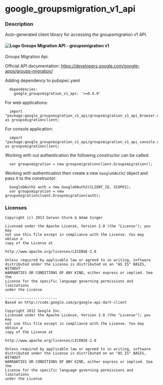 # google_groupsmigration_v1_api

### Description

Auto-generated client library for accessing the groupsmigration v1 API.

#### ![Logo](http://www.google.com/images/icons/product/discussions-16.gif) Groups Migration API - groupsmigration v1

Groups Migration Api.

Official API documentation: https://developers.google.com/google-apps/groups-migration/

Adding dependency to pubspec.yaml

```
  dependencies:
    google_groupsmigration_v1_api: '>=0.4.9'
```

For web applications:

```
  import "package:google_groupsmigration_v1_api/groupsmigration_v1_api_browser.dart" as groupsmigrationclient;
```

For console application:

```
  import "package:google_groupsmigration_v1_api/groupsmigration_v1_api_console.dart" as groupsmigrationclient;
```

Working with out authentication the following constructor can be called:

```
  var groupsmigration = new groupsmigrationclient.Groupsmigration();
```

Working with authentication then create a new `GoogleOAuth2` object and pass it to the constructor:


```
  GoogleOAuth2 auth = new GoogleOAuth2(CLIENT_ID, SCOPES);
  var groupsmigration = new groupsmigrationclient.Groupsmigration(auth);
```

### Licenses

```
Copyright (c) 2013 Gerwin Sturm & Adam Singer

Licensed under the Apache License, Version 2.0 (the "License"); you may 
not use this file except in compliance with the License. You may obtain a 
copy of the License at

http://www.apache.org/licenses/LICENSE-2.0

Unless required by applicable law or agreed to in writing, software
distributed under the License is distributed on an "AS IS" BASIS, WITHOUT
WARRANTIES OR CONDITIONS OF ANY KIND, either express or implied. See the
License for the specific language governing permissions and limitations 
under the License

------------------------
Based on http://code.google.com/p/google-api-dart-client

Copyright 2012 Google Inc.
Licensed under the Apache License, Version 2.0 (the "License"); you may 
not use this file except in compliance with the License. You may obtain a
copy of the License at

http://www.apache.org/licenses/LICENSE-2.0

Unless required by applicable law or agreed to in writing, software
distributed under the License is distributed on an "AS IS" BASIS, WITHOUT
WARRANTIES OR CONDITIONS OF ANY KIND, either express or implied. See the
License for the specific language governing permissions and limitations 
under the License

```
